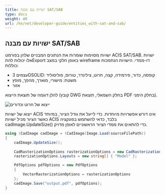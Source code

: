 ```yaml
---
title: ישויות עם מבנה SAT/SAB
type: docs
weight: 40
url: /he/net/developer-guide/entities_with-sat-and-sab/
---
```


## **ישויות עם מבנה SAT/SAB**

ישויות מסוימות שומרות את הנתונים המבניים שלהן בפורמט ACIS SAT/SAB. ישויות אלו יכולות להתExport באופן חלקי במצב wireframe דו-ממדי. הישויות הנתמכות כוללות:

*	עצמים 3DSOLID: קופסה, כדור, פירמידה, קצה, חרוט, צילינדר, טורוס, פוליסוליד
*	משטח: מישורי, מוארך, מהפך, מופץ
*	אזור

להלן דוגמה של תוצאת הייצוא (קובץ DWG בחלק השמאלי, תוצאת PDF בחלק הימני).

![ייצוא של חרוט וכדורים](/cad/_assets/guide/coneAndSpheres.png)

ייצוא של ישויות ACIS אינו דורש אפשרויות מיוחדות. כדי לייעל את גודל הציור, במיוחד כאשר הציור מכיל ישויות ACIS בלבד, כדאי להשתמש בפונקציה cadImage.UpdateSize() כדי להתאים את ממדי הציור הראשוניים לאופן מדויק.

```csharp
using (CadImage cadImage = (CadImage)Image.Load(sourceFilePath))
{
	cadImage.UpdateSize();
	
	CadRasterizationOptions rasterizationOptions = new CadRasterizationOptions();
	rasterizationOptions.Layouts = new string[] { "Model" };

	PdfOptions pdfOptions = new PdfOptions
	{
		VectorRasterizationOptions = rasterizationOptions
	};
	cadImage.Save("output.pdf", pdfOptions);
}
```
